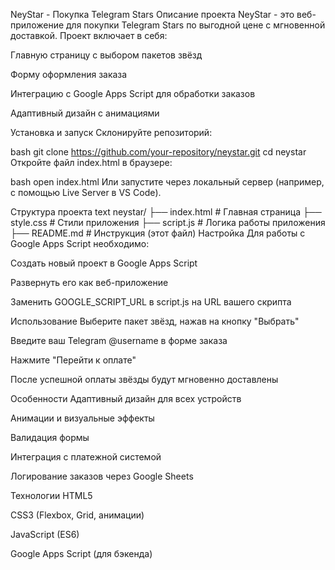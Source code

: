NeyStar - Покупка Telegram Stars
Описание проекта
NeyStar - это веб-приложение для покупки Telegram Stars по выгодной цене с мгновенной доставкой. Проект включает в себя:

Главную страницу с выбором пакетов звёзд

Форму оформления заказа

Интеграцию с Google Apps Script для обработки заказов

Адаптивный дизайн с анимациями

Установка и запуск
Склонируйте репозиторий:

bash
git clone https://github.com/your-repository/neystar.git
cd neystar
Откройте файл index.html в браузере:

bash
open index.html
Или запустите через локальный сервер (например, с помощью Live Server в VS Code).

Структура проекта
text
neystar/
├── index.html          # Главная страница
├── style.css           # Стили приложения
├── script.js           # Логика работы приложения
├── README.md           # Инструкция (этот файл)
Настройка
Для работы с Google Apps Script необходимо:

Создать новый проект в Google Apps Script

Развернуть его как веб-приложение

Заменить GOOGLE_SCRIPT_URL в script.js на URL вашего скрипта

Использование
Выберите пакет звёзд, нажав на кнопку "Выбрать"

Введите ваш Telegram @username в форме заказа

Нажмите "Перейти к оплате"

После успешной оплаты звёзды будут мгновенно доставлены

Особенности
Адаптивный дизайн для всех устройств

Анимации и визуальные эффекты

Валидация формы

Интеграция с платежной системой

Логирование заказов через Google Sheets

Технологии
HTML5

CSS3 (Flexbox, Grid, анимации)

JavaScript (ES6)

Google Apps Script (для бэкенда)
